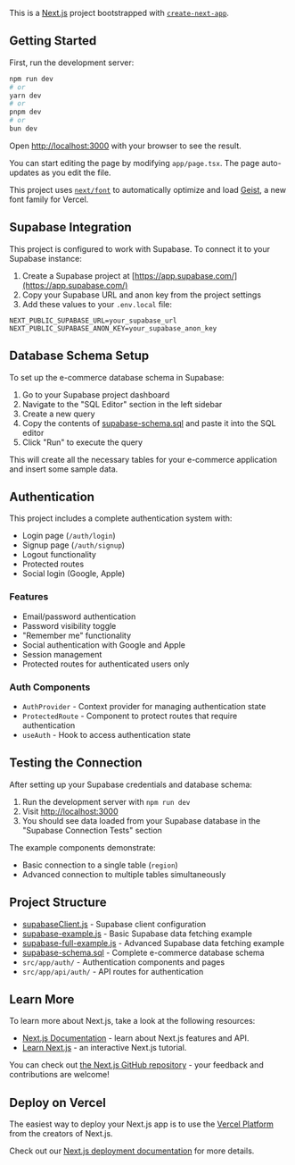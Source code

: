This is a [Next.js](https://nextjs.org) project bootstrapped with [`create-next-app`](https://nextjs.org/docs/app/api-reference/cli/create-next-app).

## Getting Started

First, run the development server:

```bash
npm run dev
# or
yarn dev
# or
pnpm dev
# or
bun dev
```

Open [http://localhost:3000](http://localhost:3000) with your browser to see the result.

You can start editing the page by modifying `app/page.tsx`. The page auto-updates as you edit the file.

This project uses [`next/font`](https://nextjs.org/docs/app/building-your-application/optimizing/fonts) to automatically optimize and load [Geist](https://vercel.com/font), a new font family for Vercel.

## Supabase Integration

This project is configured to work with Supabase. To connect it to your Supabase instance:

1. Create a Supabase project at [https://app.supabase.com/](https://app.supabase.com/)
2. Copy your Supabase URL and anon key from the project settings
3. Add these values to your `.env.local` file:

```
NEXT_PUBLIC_SUPABASE_URL=your_supabase_url
NEXT_PUBLIC_SUPABASE_ANON_KEY=your_supabase_anon_key
```

## Database Schema Setup

To set up the e-commerce database schema in Supabase:

1. Go to your Supabase project dashboard
2. Navigate to the "SQL Editor" section in the left sidebar
3. Create a new query
4. Copy the contents of [supabase-schema.sql](file:///c:/Users/denni/Documents/ecom2.0/supabase-schema.sql) and paste it into the SQL editor
5. Click "Run" to execute the query

This will create all the necessary tables for your e-commerce application and insert some sample data.

## Authentication

This project includes a complete authentication system with:

- Login page (`/auth/login`)
- Signup page (`/auth/signup`)
- Logout functionality
- Protected routes
- Social login (Google, Apple)

### Features

- Email/password authentication
- Password visibility toggle
- "Remember me" functionality
- Social authentication with Google and Apple
- Session management
- Protected routes for authenticated users only

### Auth Components

- `AuthProvider` - Context provider for managing authentication state
- `ProtectedRoute` - Component to protect routes that require authentication
- `useAuth` - Hook to access authentication state

## Testing the Connection

After setting up your Supabase credentials and database schema:

1. Run the development server with `npm run dev`
2. Visit [http://localhost:3000](http://localhost:3000)
3. You should see data loaded from your Supabase database in the "Supabase Connection Tests" section

The example components demonstrate:
- Basic connection to a single table (`region`)
- Advanced connection to multiple tables simultaneously

## Project Structure

- [supabaseClient.js](file:///c:/Users/denni/Documents/ecom2.0/src/app/supabaseClient.js) - Supabase client configuration
- [supabase-example.js](file:///c:/Users/denni/Documents/ecom2.0/src/app/supabase-example.js) - Basic Supabase data fetching example
- [supabase-full-example.js](file:///c:/Users/denni/Documents/ecom2.0/src/app/supabase-full-example.js) - Advanced Supabase data fetching example
- [supabase-schema.sql](file:///c:/Users/denni/Documents/ecom2.0/supabase-schema.sql) - Complete e-commerce database schema
- `src/app/auth/` - Authentication components and pages
- `src/app/api/auth/` - API routes for authentication

## Learn More

To learn more about Next.js, take a look at the following resources:

- [Next.js Documentation](https://nextjs.org/docs) - learn about Next.js features and API.
- [Learn Next.js](https://nextjs.org/learn) - an interactive Next.js tutorial.

You can check out [the Next.js GitHub repository](https://github.com/vercel/next.js) - your feedback and contributions are welcome!

## Deploy on Vercel

The easiest way to deploy your Next.js app is to use the [Vercel Platform](https://vercel.com/new?utm_medium=default-template&filter=next.js&utm_source=create-next-app&utm_campaign=create-next-app-readme) from the creators of Next.js.

Check out our [Next.js deployment documentation](https://nextjs.org/docs/app/building-your-application/deploying) for more details.